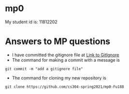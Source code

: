 # mp0
My student id is: 11812202
# Answers to MP questions
- I have committed the gitignore file at [Link to GitIgnore](https://github.com/cs304-spring2021/mp0-Fu188/commit/f282b328cb3560fb7f84abb6d0a29c6186a9ca52)
- The command for making a commit with a message is 
```
git commit -m "add a gitignore file"
```
- The command for cloning my new repository is
```
git clone https://github.com/cs304-spring2021/mp0-Fu188
```

